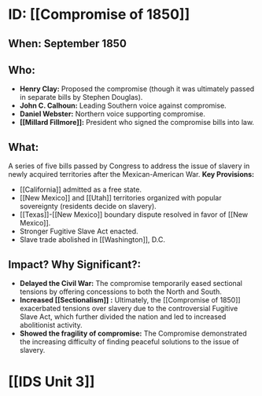 # ID: [[Compromise of 1850]]
## When:  September 1850
## Who: 
* **Henry Clay:** Proposed the compromise (though it was ultimately passed in separate bills by Stephen Douglas).
* **John C. Calhoun:**  Leading Southern voice against compromise.
* **Daniel Webster:**  Northern voice supporting compromise.
* **[[Millard Fillmore]]:** President who signed the compromise bills into law.
## What: 
A series of five bills passed by Congress to address the issue of slavery in newly acquired territories after the Mexican-American War. 
**Key Provisions:**
* [[California]] admitted as a free state.
* [[New Mexico]] and [[Utah]] territories organized with popular sovereignty (residents decide on slavery).
* [[Texas]]-[[New Mexico]] boundary dispute resolved in favor of [[New Mexico]].
* Stronger Fugitive Slave Act enacted.
* Slave trade abolished in [[Washington]], D.C. 

## Impact? Why Significant?: 
* **Delayed the Civil War:** The compromise temporarily eased sectional tensions by offering concessions to both the North and South.
* **Increased  [[Sectionalism]] :** Ultimately, the [[Compromise of 1850]] exacerbated tensions over slavery due to the controversial Fugitive Slave Act, which further divided the nation and led to increased abolitionist activity. 
* **Showed the fragility of compromise:**  The Compromise demonstrated the increasing difficulty of finding peaceful solutions to the issue of slavery. 

# [[IDS Unit 3]]